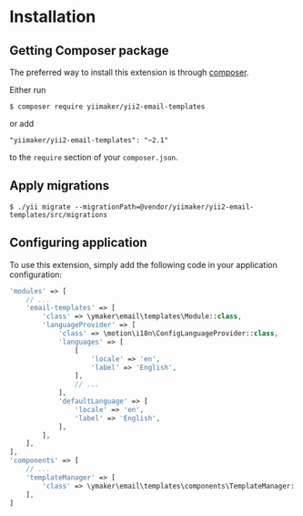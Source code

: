 Installation
============

## Getting Composer package

The preferred way to install this extension is through [composer](http://getcomposer.org/download/).

Either run

```
$ composer require yiimaker/yii2-email-templates
```

or add

```
"yiimaker/yii2-email-templates": "~2.1"
````

to the `require` section of your `composer.json`.

## Apply migrations
```
$ ./yii migrate --migrationPath=@vendor/yiimaker/yii2-email-templates/src/migrations
```

## Configuring application

To use this extension, simply add the following code in your application configuration:

```php
'modules' => [
    // ...
    'email-templates' => [
        'class' => \ymaker\email\templates\Module::class,
        'languageProvider' => [
            'class' => \motion\i18n\ConfigLanguageProvider::class,
            'languages' => [
                [
                    'locale' => 'en',
                    'label' => 'English',
                ],
                // ...
            ],
            'defaultLanguage' => [
                'locale' => 'en',
                'label' => 'English',
            ],
        ],
    ],
],
'components' => [
    // ...
    'templateManager' => [
        'class' => \ymaker\email\templates\components\TemplateManager::class,
    ],
]
```
